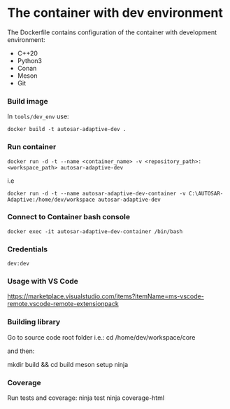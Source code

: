 # The container with dev environment

The Dockerfile contains configuration of the container with development environment:

- C++20
- Python3
- Conan
- Meson
- Git

### Build image

In `tools/dev_env` use:

`docker build -t autosar-adaptive-dev .`

### Run container
`docker run -d -t --name <container_name> -v <repository_path>:<workspace_path> autosar-adaptive-dev`

i.e

`docker run -d -t --name autosar-adaptive-dev-container -v C:\AUTOSAR-Adaptive:/home/dev/workspace autosar-adaptive-dev`

### Connect to Container bash console
`docker exec -it autosar-adaptive-dev-container /bin/bash`

### Credentials 
`dev:dev`

### Usage with VS Code

https://marketplace.visualstudio.com/items?itemName=ms-vscode-remote.vscode-remote-extensionpack

### Building library

Go to source code root folder
i.e.: cd /home/dev/workspace/core

and then:

mkdir build && cd build
meson setup
ninja

### Coverage

Run tests and coverage:
ninja test
ninja coverage-html
